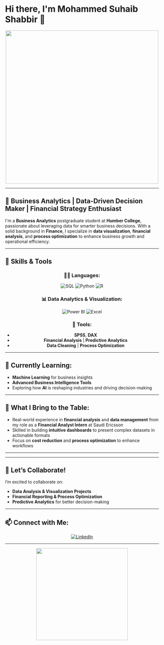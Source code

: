 # Hi there, I'm Mohammed Suhaib Shabbir 👋

<div align="center">
  <img src="https://media.giphy.com/media/l1J9qemh1La8b0Rag/giphy.gif" width="500" />
</div>

---

## 🌟 Business Analytics | Data-Driven Decision Maker | Financial Strategy Enthusiast

I'm a **Business Analytics** postgraduate student at **Humber College**, passionate about leveraging data for smarter business decisions. With a solid background in **Finance**, I specialize in **data visualization**, **financial analysis**, and **process optimization** to enhance business growth and operational efficiency.

---

## 🔧 Skills & Tools

<div align="center">
  
### 🧑‍💻 Languages:
  ![SQL](https://img.shields.io/badge/SQL-4479A1?style=for-the-badge&logo=postgresql&logoColor=white)
  ![Python](https://img.shields.io/badge/Python-3776AB?style=for-the-badge&logo=python&logoColor=white)
  ![R](https://img.shields.io/badge/R-276DC3?style=for-the-badge&logo=r)

### 📊 Data Analytics & Visualization:
  ![Power BI](https://img.shields.io/badge/Power%20BI-F2C811?style=for-the-badge&logo=power-bi&logoColor=black)
  ![Excel](https://img.shields.io/badge/Microsoft%20Excel-217346?style=for-the-badge&logo=microsoft-excel&logoColor=white)
  
### 🔨 Tools:
  - **SPSS**, **DAX**
  - **Financial Analysis** | **Predictive Analytics**
  - **Data Cleaning** | **Process Optimization**

</div>

---

## 🌱 Currently Learning:
- **Machine Learning** for business insights
- **Advanced Business Intelligence Tools**
- Exploring how **AI** is reshaping industries and driving decision-making

---

## 🚀 What I Bring to the Table:
- Real-world experience in **financial analysis** and **data management** from my role as a **Financial Analyst Intern** at Saudi Ericsson
- Skilled in building **intuitive dashboards** to present complex datasets in actionable formats
- Focus on **cost reduction** and **process optimization** to enhance workflows

---

<div align="center">
  <lottie-player src="https://assets3.lottiefiles.com/packages/lf20_x8bvpy.json"  background="transparent"  speed="1"  style="width: 300px; height: 300px;"  loop autoplay></lottie-player>
</div>

---

## 🤝 Let’s Collaborate!
I’m excited to collaborate on:
- **Data Analysis & Visualization Projects**
- **Financial Reporting & Process Optimization**
- **Predictive Analytics** for better decision-making

---

## 📫 Connect with Me:
<div align="center">
  
[![LinkedIn](https://img.shields.io/badge/LinkedIn-Mohammed%20Suhaib%20Shabbir-blue)](https://www.linkedin.com/in/mohammed-suhaib-shabbir)

</div>

---

<div align="center">
  <img src="https://media.giphy.com/media/iIqmM5tTjmpOB9mpbn/giphy.gif" width="300" />
</div>

